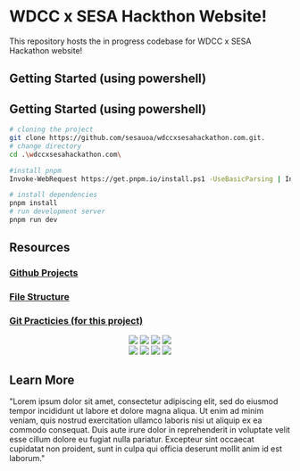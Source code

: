 # WDCC x SESA Hackthon Website!

This repository hosts the in progress codebase for WDCC x SESA Hackathon website! <br/>

## Getting Started (using powershell)

## Getting Started (using powershell)

```bash
# cloning the project
git clone https://github.com/sesauoa/wdccxsesahackathon.com.git.
# change directory
cd .\wdccxsesahackathon.com\

#install pnpm
Invoke-WebRequest https://get.pnpm.io/install.ps1 -UseBasicParsing | Invoke-Expression

# install dependencies
pnpm install
# run development server
pnpm run dev
```

## Resources

### [Github Projects](https://github.com/orgs/sesauoa/projects/1)

### [File Structure](docs/STRUCTURE.md)

### [Git Practicies (for this project)](docs/GIT.md)

<div align="center">
    <!-- Next js -->
    <img src="https://img.shields.io/badge/next%20js-000000?style=for-the-badge&logo=nextdotjs&logoColor=white"/>
    <!-- React -->
    <img src="https://img.shields.io/badge/React-20232A?style=for-the-badge&logo=react&logoColor=61DAFB"/>
    <!-- Typescript -->
    <img src="https://img.shields.io/badge/TypeScript-007ACC?style=for-the-badge&logo=typescript&logoColor=white"/>
     <!-- TailwindCSS -->
    <img src="https://img.shields.io/badge/Tailwind_CSS-38B2AC?style=for-the-badge&logo=tailwind-css&logoColor=white"/>
</div>

<div align="center">
     <!-- PNPM -->
    <img src="https://img.shields.io/badge/pnpm-CB3837?style=for-the-badge&logo=npm&logoColor=white"/>
    <!-- NodeJS -->
    <img src="https://img.shields.io/badge/Node%20js-339933?style=for-the-badge&logo=nodedotjs&logoColor=white"/>
    <!-- Figma -->
    <img src="https://img.shields.io/badge/Figma-F24E1E?style=for-the-badge&logo=figma&logoColor=white"/>
    <!-- Prettier -->
    <img src="https://img.shields.io/badge/prettier-1A2C34?style=for-the-badge&logo=prettier&logoColor=F7BA3E"/>
</div>

## Learn More

"Lorem ipsum dolor sit amet, consectetur adipiscing elit, sed do eiusmod tempor incididunt ut labore et dolore magna aliqua. Ut enim ad minim veniam, quis nostrud exercitation ullamco laboris nisi ut aliquip ex ea commodo consequat. Duis aute irure dolor in reprehenderit in voluptate velit esse cillum dolore eu fugiat nulla pariatur. Excepteur sint occaecat cupidatat non proident, sunt in culpa qui officia deserunt mollit anim id est laborum."
